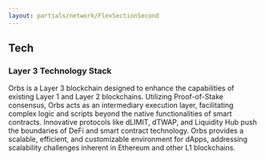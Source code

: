 ```yaml
---
layout: partials/network/FlexSectionSecond
---
```


## Tech

### Layer 3 Technology Stack

Orbs is a Layer 3 blockchain designed to enhance the capabilities of existing Layer 1 and Layer 2 blockchains. Utilizing Proof-of-Stake consensus, Orbs acts as an intermediary execution layer, facilitating complex logic and scripts beyond the native functionalities of smart contracts. Innovative protocols like dLIMIT, dTWAP, and Liquidity Hub push the boundaries of DeFi and smart contract technology. Orbs provides a scalable, efficient, and customizable environment for dApps, addressing scalability challenges inherent in Ethereum and other L1 blockchains.
